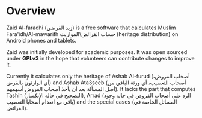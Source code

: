 Overview
========
Zaid Al-faradhi (زيد الفرضي) is a free software that calculates Muslim Fara'idh/Al-mawarith حساب الفرائض\المواريث (heritage distribution) on Android phones and tablets. 

Zaid was initially developed for academic purposes. It was open sourced under __GPLv3__ in the hope that volunteers can contribute changes to improve it.

Currently it calculates only the heritage of Ashab Al-furud (أصحاب الفروض، أي الوارثون بالفرض) and Ashab Ata3seeb (أصحاب التعصيب، أي ورثة الباقي من أصل المسألة بعد أن يأخذ أصحاب الفروض أسهمهم). It lacks the part that computes Tashih (التصحيح في حالة الإنكسار), Arrad (الرد على أصحاب الفروض في حالة وجود باقي مع انعدام أصحابا التعصيب) and the special cases (المسائل الخاصة في الفرائض).

